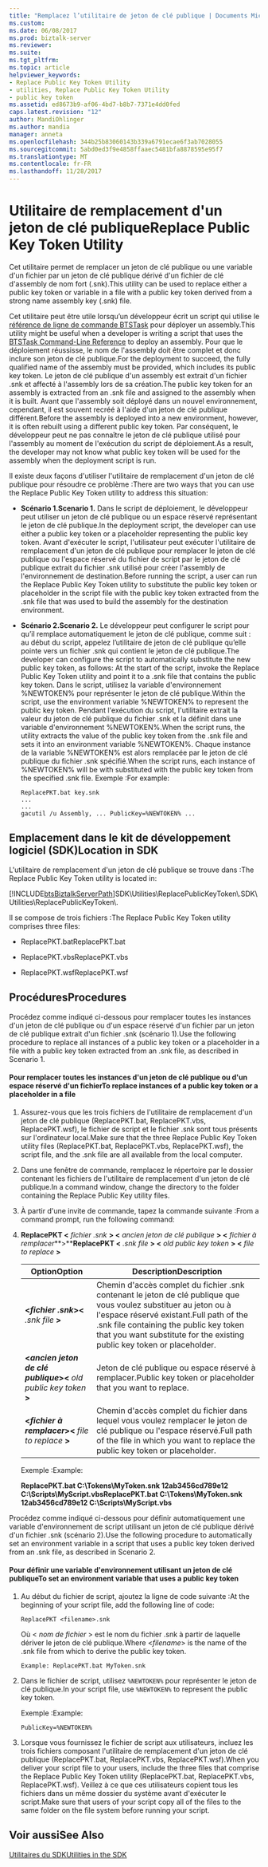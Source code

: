 ```yaml
---
title: "Remplacez l’utilitaire de jeton de clé publique | Documents Microsoft"
ms.custom: 
ms.date: 06/08/2017
ms.prod: biztalk-server
ms.reviewer: 
ms.suite: 
ms.tgt_pltfrm: 
ms.topic: article
helpviewer_keywords:
- Replace Public Key Token Utility
- utilities, Replace Public Key Token Utility
- public key token
ms.assetid: ed8673b9-af06-4bd7-b8b7-7371e4dd0fed
caps.latest.revision: "12"
author: MandiOhlinger
ms.author: mandia
manager: anneta
ms.openlocfilehash: 344b25b83060143b339a6791ecae6f3ab7028055
ms.sourcegitcommit: 5abd0ed3f9e4858ffaaec5481bfa8878595e95f7
ms.translationtype: MT
ms.contentlocale: fr-FR
ms.lasthandoff: 11/28/2017
---
```

# <a name="replace-public-key-token-utility"></a><span data-ttu-id="ba62d-102">Utilitaire de remplacement d'un jeton de clé publique</span><span class="sxs-lookup"><span data-stu-id="ba62d-102">Replace Public Key Token Utility</span></span>
<span data-ttu-id="ba62d-103">Cet utilitaire permet de remplacer un jeton de clé publique ou une variable d'un fichier par un jeton de clé publique dérivé d'un fichier de clé d'assembly de nom fort (.snk).</span><span class="sxs-lookup"><span data-stu-id="ba62d-103">This utility can be used to replace either a public key token or variable in a file with a public key token derived from a strong name assembly key (.snk) file.</span></span>  
  
 <span data-ttu-id="ba62d-104">Cet utilitaire peut être utile lorsqu’un développeur écrit un script qui utilise le [référence de ligne de commande BTSTask](../core/btstask-command-line-reference.md) pour déployer un assembly.</span><span class="sxs-lookup"><span data-stu-id="ba62d-104">This utility might be useful when a developer is writing a script that uses the [BTSTask Command-Line Reference](../core/btstask-command-line-reference.md) to deploy an assembly.</span></span> <span data-ttu-id="ba62d-105">Pour que le déploiement réussisse, le nom de l'assembly doit être complet et donc inclure son jeton de clé publique.</span><span class="sxs-lookup"><span data-stu-id="ba62d-105">For the deployment to succeed, the fully qualified name of the assembly must be provided, which includes its public key token.</span></span> <span data-ttu-id="ba62d-106">Le jeton de clé publique d'un assembly est extrait d'un fichier .snk et affecté à l'assembly lors de sa création.</span><span class="sxs-lookup"><span data-stu-id="ba62d-106">The public key token for an assembly is extracted from an .snk file and assigned to the assembly when it is built.</span></span> <span data-ttu-id="ba62d-107">Avant que l'assembly soit déployé dans un nouvel environnement, cependant, il est souvent recréé à l'aide d'un jeton de clé publique différent.</span><span class="sxs-lookup"><span data-stu-id="ba62d-107">Before the assembly is deployed into a new environment, however, it is often rebuilt using a different public key token.</span></span> <span data-ttu-id="ba62d-108">Par conséquent, le développeur peut ne pas connaître le jeton de clé publique utilisé pour l'assembly au moment de l'exécution du script de déploiement.</span><span class="sxs-lookup"><span data-stu-id="ba62d-108">As a result, the developer may not know what public key token will be used for the assembly when the deployment script is run.</span></span>  
  
 <span data-ttu-id="ba62d-109">Il existe deux façons d'utiliser l'utilitaire de remplacement d'un jeton de clé publique pour résoudre ce problème :</span><span class="sxs-lookup"><span data-stu-id="ba62d-109">There are two ways that you can use the Replace Public Key Token utility to address this situation:</span></span>  
  
-   <span data-ttu-id="ba62d-110">**Scénario 1.**</span><span class="sxs-lookup"><span data-stu-id="ba62d-110">**Scenario 1.**</span></span> <span data-ttu-id="ba62d-111">Dans le script de déploiement, le développeur peut utiliser un jeton de clé publique ou un espace réservé représentant le jeton de clé publique.</span><span class="sxs-lookup"><span data-stu-id="ba62d-111">In the deployment script, the developer can use either a public key token or a placeholder representing the public key token.</span></span> <span data-ttu-id="ba62d-112">Avant d'exécuter le script, l'utilisateur peut exécuter l'utilitaire de remplacement d'un jeton de clé publique pour remplacer le jeton de clé publique ou l'espace réservé du fichier de script par le jeton de clé publique extrait du fichier .snk utilisé pour créer l'assembly de l'environnement de destination.</span><span class="sxs-lookup"><span data-stu-id="ba62d-112">Before running the script, a user can run the Replace Public Key Token utility to substitute the public key token or placeholder in the script file with the public key token extracted from the .snk file that was used to build the assembly for the destination environment.</span></span>  
  
-   <span data-ttu-id="ba62d-113">**Scénario 2.**</span><span class="sxs-lookup"><span data-stu-id="ba62d-113">**Scenario 2.**</span></span> <span data-ttu-id="ba62d-114">Le développeur peut configurer le script pour qu’il remplace automatiquement le jeton de clé publique, comme suit : au début du script, appelez l’utilitaire de jeton de clé publique qu’elle pointe vers un fichier .snk qui contient le jeton de clé publique.</span><span class="sxs-lookup"><span data-stu-id="ba62d-114">The developer can configure the script to automatically substitute the new public key token, as follows: At the start of the script, invoke the Replace Public Key Token utility and point it to a .snk file that contains the public key token.</span></span> <span data-ttu-id="ba62d-115">Dans le script, utilisez la variable d'environnement %NEWTOKEN% pour représenter le jeton de clé publique.</span><span class="sxs-lookup"><span data-stu-id="ba62d-115">Within the script, use the environment variable %NEWTOKEN% to represent the public key token.</span></span> <span data-ttu-id="ba62d-116">Pendant l'exécution du script, l'utilitaire extrait la valeur du jeton de clé publique du fichier .snk et la définit dans une variable d'environnement %NEWTOKEN%.</span><span class="sxs-lookup"><span data-stu-id="ba62d-116">When the script runs, the utility extracts the value of the public key token from the .snk file and sets it into an environment variable %NEWTOKEN%.</span></span> <span data-ttu-id="ba62d-117">Chaque instance de la variable %NEWTOKEN% est alors remplacée par le jeton de clé publique du fichier .snk spécifié.</span><span class="sxs-lookup"><span data-stu-id="ba62d-117">When the script runs, each instance of %NEWTOKEN% will be with substituted with the public key token from the specified .snk file.</span></span> <span data-ttu-id="ba62d-118">Exemple :</span><span class="sxs-lookup"><span data-stu-id="ba62d-118">For example:</span></span>  
  
    ```  
    ReplacePKT.bat key.snk  
    ...  
    ...  
    gacutil /u Assembly, ... PublicKey=%NEWTOKEN% ...  
    ```  
  
## <a name="location-in-sdk"></a><span data-ttu-id="ba62d-119">Emplacement dans le kit de développement logiciel (SDK)</span><span class="sxs-lookup"><span data-stu-id="ba62d-119">Location in SDK</span></span>  
 <span data-ttu-id="ba62d-120">L'utilitaire de remplacement d'un jeton de clé publique se trouve dans :</span><span class="sxs-lookup"><span data-stu-id="ba62d-120">The Replace Public Key Token utility is located in:</span></span>  
  
 [!INCLUDE[btsBiztalkServerPath](../includes/btsbiztalkserverpath-md.md)]<span data-ttu-id="ba62d-121">SDK\Utilities\ReplacePublicKeyToken\\.</span><span class="sxs-lookup"><span data-stu-id="ba62d-121">SDK\Utilities\ReplacePublicKeyToken\\.</span></span>  
  
 <span data-ttu-id="ba62d-122">Il se compose de trois fichiers :</span><span class="sxs-lookup"><span data-stu-id="ba62d-122">The Replace Public Key Token utility comprises three files:</span></span>  
  
-   <span data-ttu-id="ba62d-123">ReplacePKT.bat</span><span class="sxs-lookup"><span data-stu-id="ba62d-123">ReplacePKT.bat</span></span>  
  
-   <span data-ttu-id="ba62d-124">ReplacePKT.vbs</span><span class="sxs-lookup"><span data-stu-id="ba62d-124">ReplacePKT.vbs</span></span>  
  
-   <span data-ttu-id="ba62d-125">ReplacePKT.wsf</span><span class="sxs-lookup"><span data-stu-id="ba62d-125">ReplacePKT.wsf</span></span>  
  
## <a name="procedures"></a><span data-ttu-id="ba62d-126">Procédures</span><span class="sxs-lookup"><span data-stu-id="ba62d-126">Procedures</span></span>  
 <span data-ttu-id="ba62d-127">Procédez comme indiqué ci-dessous pour remplacer toutes les instances d'un jeton de clé publique ou d'un espace réservé d'un fichier par un jeton de clé publique extrait d'un fichier .snk (scénario 1).</span><span class="sxs-lookup"><span data-stu-id="ba62d-127">Use the following procedure to replace all instances of a public key token or a placeholder in a file with a public key token extracted from an .snk file, as described in Scenario 1.</span></span>  
  
#### <a name="to-replace-instances-of-a-public-key-token-or-a-placeholder-in-a-file"></a><span data-ttu-id="ba62d-128">Pour remplacer toutes les instances d'un jeton de clé publique ou d'un espace réservé d'un fichier</span><span class="sxs-lookup"><span data-stu-id="ba62d-128">To replace instances of a public key token or a placeholder in a file</span></span>  
  
1.  <span data-ttu-id="ba62d-129">Assurez-vous que les trois fichiers de l'utilitaire de remplacement d'un jeton de clé publique (ReplacePKT.bat, ReplacePKT.vbs, ReplacePKT.wsf), le fichier de script et le fichier .snk sont tous présents sur l'ordinateur local.</span><span class="sxs-lookup"><span data-stu-id="ba62d-129">Make sure that the three Replace Public Key Token utility files (ReplacePKT.bat, ReplacePKT.vbs, ReplacePKT.wsf), the script file, and the .snk file are all available from the local computer.</span></span>  
  
2.  <span data-ttu-id="ba62d-130">Dans une fenêtre de commande, remplacez le répertoire par le dossier contenant les fichiers de l'utilitaire de remplacement d'un jeton de clé publique.</span><span class="sxs-lookup"><span data-stu-id="ba62d-130">In a command window, change the directory to the folder containing the Replace Public Key utility files.</span></span>  
  
3.  <span data-ttu-id="ba62d-131">À partir d'une invite de commande, tapez la commande suivante :</span><span class="sxs-lookup"><span data-stu-id="ba62d-131">From a command prompt, run the following command:</span></span>  
  
4.  <span data-ttu-id="ba62d-132">**ReplacePKT \<**  *fichier .snk*  **\> \<**  *ancien jeton de clé publique*  **\> \<**  *fichier à remplacer***\>**</span><span class="sxs-lookup"><span data-stu-id="ba62d-132">**ReplacePKT \<** *.snk file* **\> \<** *old public key token* **\> \<** *file to replace* **\>**</span></span>  
  
    |<span data-ttu-id="ba62d-133">Option</span><span class="sxs-lookup"><span data-stu-id="ba62d-133">Option</span></span>|<span data-ttu-id="ba62d-134"> Description</span><span class="sxs-lookup"><span data-stu-id="ba62d-134">Description</span></span>|  
    |------------|-----------------|  
    |<span data-ttu-id="ba62d-135">**\<***fichier .snk***\>**</span><span class="sxs-lookup"><span data-stu-id="ba62d-135">**\<** *.snk file* **\>**</span></span>|<span data-ttu-id="ba62d-136">Chemin d'accès complet du fichier .snk contenant le jeton de clé publique que vous voulez substituer au jeton ou à l'espace réservé existant.</span><span class="sxs-lookup"><span data-stu-id="ba62d-136">Full path of the .snk file containing the public key token that you want substitute for the existing public key token or placeholder.</span></span>|  
    |<span data-ttu-id="ba62d-137">**\<***ancien jeton de clé publique***\>**</span><span class="sxs-lookup"><span data-stu-id="ba62d-137">**\<** *old public key token* **\>**</span></span>|<span data-ttu-id="ba62d-138">Jeton de clé publique ou espace réservé à remplacer.</span><span class="sxs-lookup"><span data-stu-id="ba62d-138">Public key token or placeholder that you want to replace.</span></span>|  
    |<span data-ttu-id="ba62d-139">**\<***fichier à remplacer***\>**</span><span class="sxs-lookup"><span data-stu-id="ba62d-139">**\<** *file to replace* **\>**</span></span>|<span data-ttu-id="ba62d-140">Chemin d'accès complet du fichier dans lequel vous voulez remplacer le jeton de clé publique ou l'espace réservé.</span><span class="sxs-lookup"><span data-stu-id="ba62d-140">Full path of the file in which you want to replace the public key token or placeholder.</span></span>|  
  
     <span data-ttu-id="ba62d-141">Exemple :</span><span class="sxs-lookup"><span data-stu-id="ba62d-141">Example:</span></span>  
  
     <span data-ttu-id="ba62d-142">**ReplacePKT.bat C:\Tokens\MyToken.snk 12ab3456cd789e12 C:\Scripts\MyScript.vbs**</span><span class="sxs-lookup"><span data-stu-id="ba62d-142">**ReplacePKT.bat C:\Tokens\MyToken.snk 12ab3456cd789e12 C:\Scripts\MyScript.vbs**</span></span>  
  
 <span data-ttu-id="ba62d-143">Procédez comme indiqué ci-dessous pour définir automatiquement une variable d'environnement de script utilisant un jeton de clé publique dérivé d'un fichier .snk (scénario 2).</span><span class="sxs-lookup"><span data-stu-id="ba62d-143">Use the following procedure to automatically set an environment variable in a script that uses a public key token derived from an .snk file, as described in Scenario 2.</span></span>  
  
#### <a name="to-set-an-environment-variable-that-uses-a-public-key-token"></a><span data-ttu-id="ba62d-144">Pour définir une variable d'environnement utilisant un jeton de clé publique</span><span class="sxs-lookup"><span data-stu-id="ba62d-144">To set an environment variable that uses a public key token</span></span>  
  
1.  <span data-ttu-id="ba62d-145">Au début du fichier de script, ajoutez la ligne de code suivante :</span><span class="sxs-lookup"><span data-stu-id="ba62d-145">At the beginning of your script file, add the following line of code:</span></span>  
  
    ```  
    ReplacePKT <filename>.snk  
    ```  
  
     <span data-ttu-id="ba62d-146">Où \< *nom de fichier* \> est le nom du fichier .snk à partir de laquelle dériver le jeton de clé publique.</span><span class="sxs-lookup"><span data-stu-id="ba62d-146">Where \<*filename*\> is the name of the .snk file from which to derive the public key token.</span></span>  
  
    ```  
    Example: ReplacePKT.bat MyToken.snk  
    ```  
  
2.  <span data-ttu-id="ba62d-147">Dans le fichier de script, utilisez `%NEWTOKEN%` pour représenter le jeton de clé publique.</span><span class="sxs-lookup"><span data-stu-id="ba62d-147">In your script file, use `%NEWTOKEN%` to represent the public key token.</span></span>  
  
     <span data-ttu-id="ba62d-148">Exemple :</span><span class="sxs-lookup"><span data-stu-id="ba62d-148">Example:</span></span>  
  
    ```  
    PublicKey=%NEWTOKEN%  
    ```  
  
3.  <span data-ttu-id="ba62d-149">Lorsque vous fournissez le fichier de script aux utilisateurs, incluez les trois fichiers composant l'utilitaire de remplacement d'un jeton de clé publique (ReplacePKT.bat, ReplacePKT.vbs, ReplacePKT.wsf).</span><span class="sxs-lookup"><span data-stu-id="ba62d-149">When you deliver your script file to your users, include the three files that comprise the Replace Public Key Token utility (ReplacePKT.bat, ReplacePKT.vbs, ReplacePKT.wsf).</span></span> <span data-ttu-id="ba62d-150">Veillez à ce que ces utilisateurs copient tous les fichiers dans un même dossier du système avant d'exécuter le script.</span><span class="sxs-lookup"><span data-stu-id="ba62d-150">Make sure that users of your script copy all of the files to the same folder on the file system before running your script.</span></span>  
  
## <a name="see-also"></a><span data-ttu-id="ba62d-151">Voir aussi</span><span class="sxs-lookup"><span data-stu-id="ba62d-151">See Also</span></span>  
 [<span data-ttu-id="ba62d-152">Utilitaires du SDK</span><span class="sxs-lookup"><span data-stu-id="ba62d-152">Utilities in the SDK</span></span>](../core/utilities-in-the-sdk.md)
